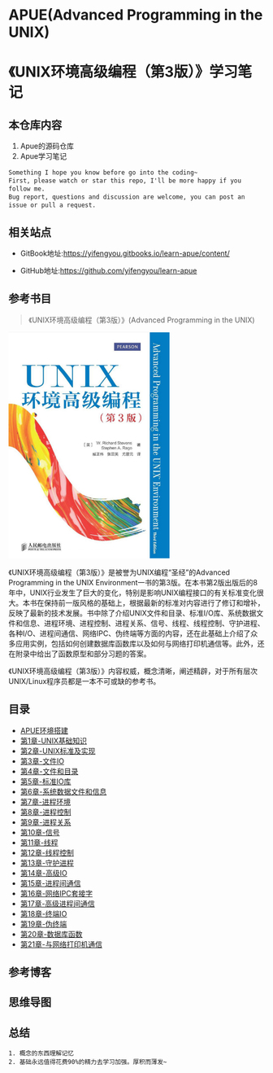 #  APUE(Advanced Programming in the UNIX)
# 《UNIX环境高级编程（第3版）》学习笔记
## 本仓库内容

1. Apue的源码仓库
2. Apue学习笔记

```
Something I hope you know before go into the coding~
First, please watch or star this repo, I'll be more happy if you follow me.
Bug report, questions and discussion are welcome, you can post an issue or pull a request.
```

## 相关站点

* GitBook地址:<https://yifengyou.gitbooks.io/learn-apue/content/>

* GitHub地址:<https://github.com/yifengyou/learn-apue>

## 参考书目

> 《UNIX环境高级编程（第3版）》(Advanced Programming in the UNIX)

![1533726645683.png](image/1533726645683.png)

《UNIX环境高级编程（第3版）》是被誉为UNIX编程“圣经”的Advanced Programming in the UNIX Environment一书的第3版。在本书第2版出版后的8年中，UNIX行业发生了巨大的变化，特别是影响UNIX编程接口的有关标准变化很大。本书在保持前一版风格的基础上，根据最新的标准对内容进行了修订和增补，反映了最新的技术发展。书中除了介绍UNIX文件和目录、标准I/O库、系统数据文件和信息、进程环境、进程控制、进程关系、信号、线程、线程控制、守护进程、各种I/O、进程间通信、网络IPC、伪终端等方面的内容，还在此基础上介绍了众多应用实例，包括如何创建数据库函数库以及如何与网络打印机通信等。此外，还在附录中给出了函数原型和部分习题的答案。

《UNIX环境高级编程（第3版）》内容权威，概念清晰，阐述精辟，对于所有层次UNIX/Linux程序员都是一本不可或缺的参考书。

## 目录

* [APUE环境搭建](docs/APUE环境搭建/APUE环境搭建.md)
* [第1章-UNIX基础知识](docs/第1章-UNIX基础知识/第1章-UNIX基础知识.md)
* [第2章-UNIX标准及实现](docs/第2章-UNIX标准及实现/第2章-UNIX标准及实现.md)
* [第3章-文件IO](docs/第3章-文件IO/第3章-文件IO.md)
* [第4章-文件和目录](docs/第4章-文件和目录/第4章-文件和目录.md)
* [第5章-标准IO库](docs/第5章-标准IO库/第5章-标准IO库.md)
* [第6章-系统数据文件和信息](docs/第6章-系统数据文件和信息/第6章-系统数据文件和信息.md)
* [第7章-进程环境](docs/第7章-进程环境/第7章-进程环境.md)
* [第8章-进程控制](docs/第8章-进程控制/第8章-进程控制.md)
* [第9章-进程关系](docs/第9章-进程关系/第9章-进程关系.md)
* [第10章-信号](docs/第10章-信号/第10章-信号.md)
* [第11章-线程](docs/第11章-线程/第11章-线程.md)
* [第12章-线程控制](docs/第12章-线程控制/第12章-线程控制.md)
* [第13章-守护进程](docs/第13章-守护进程/第13章-守护进程.md)
* [第14章-高级IO](docs/第14章-高级IO/第14章-高级IO.md)
* [第15章-进程间通信](docs/第15章-进程间通信/第15章-进程间通信.md)
* [第16章-网络IPC套接字](docs/第16章-网络IPC套接字/第16章-网络IPC套接字.md)
* [第17章-高级进程间通信](docs/第17章-高级进程间通信/第17章-高级进程间通信.md)
* [第18章-终端IO](docs/第18章-终端IO/第18章-终端IO.md)
* [第19章-伪终端](docs/第19章-伪终端/第19章-伪终端.md)
* [第20章-数据库函数](docs/第20章-数据库函数/第20章-数据库函数.md)
* [第21章-与网络打印机通信](docs/第21章-与网络打印机通信/第21章-与网络打印机通信.md)

## 参考博客

## 思维导图

## 总结

```
1. 概念的东西理解记忆
2. 基础永远值得花费90%的精力去学习加强。厚积而薄发~
```
